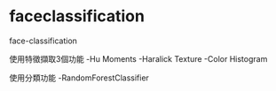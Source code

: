 # faceclassification
face-classification

使用特徵擷取3個功能
-Hu Moments
-Haralick Texture
-Color Histogram

使用分類功能
-RandomForestClassifier
